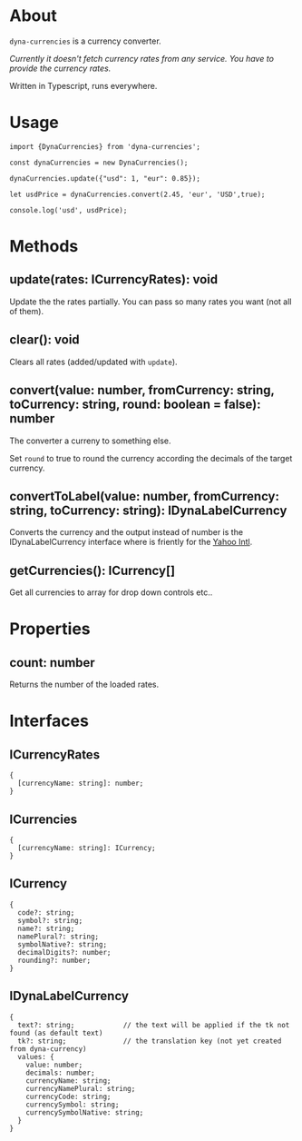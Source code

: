 ﻿# About

`dyna-currencies` is a currency converter.

_Currently it doesn't fetch currency rates from any service. You have to provide the currency rates._

Written in Typescript, runs everywhere.

# Usage
```
import {DynaCurrencies} from 'dyna-currencies';

const dynaCurrencies = new DynaCurrencies();

dynaCurrencies.update({"usd": 1, "eur": 0.85});

let usdPrice = dynaCurrencies.convert(2.45, 'eur', 'USD',true);

console.log('usd', usdPrice);
```  

# Methods

## update(rates: ICurrencyRates): void

Update the the rates partially. You can pass so many rates you want (not all of them).

## clear(): void

Clears all rates (added/updated with `update`).

## convert(value: number, fromCurrency: string, toCurrency: string, round: boolean = false): number

The converter a curreny to something else.

Set `round` to true to round the currency according the decimals of the target currency.

## convertToLabel(value: number, fromCurrency: string, toCurrency: string): IDynaLabelCurrency

Converts the currency and the output instead of number is the IDynaLabelCurrency interface where is friently for the [Yahoo Intl](https://github.com/yahoo/react-intl). 

## getCurrencies(): ICurrency[]

Get all currencies to array for drop down controls etc..

# Properties

## count: number

Returns the number of the loaded rates.

# Interfaces

## ICurrencyRates
```
{
  [currencyName: string]: number;
}
```

## ICurrencies 
```
{
  [currencyName: string]: ICurrency;
}
```

## ICurrency 
```
{
  code?: string;
  symbol?: string;
  name?: string;
  namePlural?: string;
  symbolNative?: string;
  decimalDigits?: number;
  rounding?: number;
}
```

## IDynaLabelCurrency
```
{
  text?: string;            // the text will be applied if the tk not found (as default text)
  tk?: string;              // the translation key (not yet created from dyna-currency)
  values: {
    value: number;
    decimals: number;
    currencyName: string;
    currencyNamePlural: string;
    currencyCode: string;
    currencySymbol: string;
    currencySymbolNative: string;
  }
}
```

